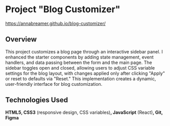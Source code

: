 # Project "Blog Customizer"
https://annabreamer.github.io/blog-customizer/
## Overview
This project customizes a blog page through an interactive sidebar panel. I enhanced the starter components by adding state management, event handlers, and data passing between the form and the main page. The sidebar toggles open and closed, allowing users to adjust CSS variable settings for the blog layout, with changes applied only after clicking "Apply" or reset to defaults via "Reset." This implementation creates a dynamic, user-friendly interface for blog customization.

## Technologies Used
**HTML5, CSS3** (responsive design, CSS variables)**, JavaScript** (React)**, Git, Figma**
